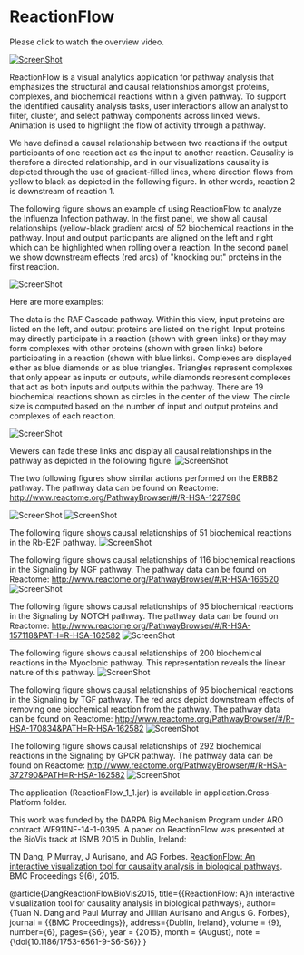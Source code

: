 ReactionFlow
=============
Please click to watch the overview video.

[![ScreenShot](./images/TeaserVideo.png)](https://github.com/CreativeCodingLab/ReactionFlow/raw/master/images/video.mp4)


ReactionFlow is a visual analytics application for pathway analysis that emphasizes the structural and causal relationships amongst proteins, complexes, and biochemical reactions within a given pathway. To support the identified causality analysis tasks, user interactions allow an analyst to filter, cluster, and select pathway components across linked views. Animation is used to highlight the flow of activity through a pathway. 

We have defined a causal relationship between two reactions if the output participants of one reaction act as the input to another reaction. Causality is therefore a directed relationship, and in our visualizations causality is depicted through the use of gradient-filled lines, where direction flows from yellow to black as depicted in the following figure. In other words, reaction 2 is downstream of reaction 1.

The following figure shows an example of using ReactionFlow to analyze the Influenza Infection pathway. In the first panel, we show all causal relationships (yellow-black gradient arcs) of 52 biochemical reactions in the pathway. Input and output participants are aligned on the left and right which can be highlighted when rolling over a reaction. In the second panel, we show downstream effects (red arcs) of "knocking out" proteins in the first reaction.

![ScreenShot](./images/TeaserImage.png)

Here are more examples:

The data is the RAF Cascade pathway. Within this view, input proteins are listed on the left, and output proteins are listed on the right. Input proteins may directly participate in a reaction (shown with green links) or they may form complexes with other proteins (shown with green links) before participating in a reaction (shown with blue links). Complexes are displayed either as blue diamonds or as blue triangles. Triangles represent complexes that only appear as inputs or outputs, while diamonds represent complexes that act as both inputs and outputs within the pathway.  There are 19 biochemical reactions shown as circles in the center of the view. The circle size is computed based on the number of input and output proteins and complexes of each reaction.

![ScreenShot](./images/Image1-RAF_pathway1.png)

Viewers can fade these links and display all causal relationships in the pathway as depicted in the following figure.
![ScreenShot](./images/Image1-RAF_pathway2.png)

The two following figures show similar actions performed on the ERBB2 pathway. The pathway data can be found on Reactome: http://www.reactome.org/PathwayBrowser/#/R-HSA-1227986

![ScreenShot](./images/Image2-ERBB2_pathway1.png)
![ScreenShot](./images/Image2-ERBB2_pathway2.png)

The following figure shows causal relationships of 51 biochemical reactions in the Rb-E2F pathway. 
![ScreenShot](./images/Image3-Rb-E2F_Pathway.png)

The following figure shows causal relationships of 116 biochemical reactions in the Signaling by NGF pathway. The pathway data can be found on Reactome:
http://www.reactome.org/PathwayBrowser/#/R-HSA-166520
![ScreenShot](./images/Image4-NGF_Signaling_Pathway.png)

The following figure shows causal relationships of 95 biochemical reactions in the Signaling by NOTCH pathway. The pathway data can be found on Reactome:
http://www.reactome.org/PathwayBrowser/#/R-HSA-157118&PATH=R-HSA-162582
![ScreenShot](./images/Image5-Signaling_to_NOTCH.png)

The following figure shows causal relationships of 200 biochemical reactions in the Myoclonic pathway. This representation reveals the linear nature of this pathway.
![ScreenShot](./images/Image6-Myoclonic_pathway.png)

The following figure shows causal relationships of 95 biochemical reactions in the Signaling by TGF pathway. The red arcs depict downstream effects of removing one biochemical reaction from the pathway. The pathway data can be found on Reactome:
http://www.reactome.org/PathwayBrowser/#/R-HSA-170834&PATH=R-HSA-162582
![ScreenShot](./images/Image7-Signaling_to_TGF.png)

The following figure shows causal relationships of 292 biochemical reactions in the Signaling by GPCR pathway. The pathway data can be found on Reactome:
http://www.reactome.org/PathwayBrowser/#/R-HSA-372790&PATH=R-HSA-162582
![ScreenShot](./images/Image8-Signaling_to_GPCR.png)



The application (ReactionFlow_1_1.jar) is available in application.Cross-Platform folder.


This work was funded by the DARPA Big Mechanism Program under ARO contract WF911NF-14-1-0395. A paper on ReactionFlow was presented at the BioVis track at ISMB 2015 in Dublin, Ireland: 

TN Dang, P Murray, J Aurisano, and AG Forbes. [ReactionFlow: An interactive visualization tool for causality analysis in biological pathways](https://creativecoding.soe.ucsc.edu/pdfs/Dang_ReactionFlow_BioVis2015.pdf). BMC Proceedings 9(6), 2015.


@article{DangReactionFlowBioVis2015,
title={{ReactionFlow: A}n interactive visualization tool for causality analysis in biological pathways},
author={Tuan N. Dang and Paul Murray and Jillian Aurisano and Angus G. Forbes},
journal = {{BMC Proceedings}},
address={Dublin, Ireland},
volume = {9},
number={6},
pages={S6},
year = {2015},
month = {August},
note = {\doi{10.1186/1753-6561-9-S6-S6}}
}


